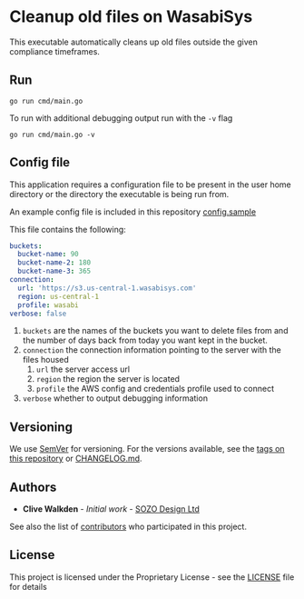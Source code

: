 # Cleanup old files on WasabiSys

This executable automatically cleans up old files outside the given compliance timeframes.

## Run
`go run cmd/main.go`

To run with additional debugging output run with the `-v` flag

`go run cmd/main.go -v`


## Config file
This application requires a configuration file to be present in the user home directory or the directory the executable is being run from.

An example config file is included in this repository [config.sample](./config.sample)

This file contains the following:
```yaml
buckets:
  bucket-name: 90
  bucket-name-2: 180
  bucket-name-3: 365
connection:
  url: 'https://s3.us-central-1.wasabisys.com'
  region: us-central-1
  profile: wasabi
verbose: false
```
1. `buckets` are the names of the buckets you want to delete files from and the number of days back from today you want kept in the bucket.
2. `connection` the connection information pointing to the server with the files housed
   1. `url` the server access url
   2. `region` the region the server is located
   3. `profile` the AWS config and credentials profile used to connect
3. `verbose` whether to output debugging information 

## Versioning
We use [SemVer](http://semver.org/) for versioning. For the versions available, see the [tags on this repository](https://github.com/clivewalkden/go-wasabi-cleanup/tags) or [CHANGELOG.md](./CHANGELOG.md).


## Authors
* **Clive Walkden** - *Initial work* - [SOZO Design Ltd](https://github.com/sozo-design)

See also the list of [contributors](https://github.com/clivewalkden/go-wasabi-cleanup/contributors) who participated in this project.


## License
This project is licensed under the Proprietary License - see the [LICENSE](./LICENSE) file for details